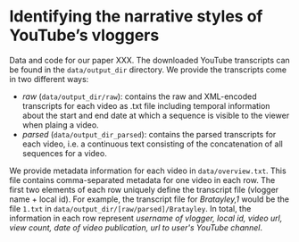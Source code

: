 # Identifying the narrative styles of YouTube’s vloggers

Data and code for our paper XXX. The downloaded  YouTube transcripts can be found in the `data/output_dir` directory. We provide the transcripts come in two different ways:

* *raw* (`data/output_dir/raw`): contains the raw and XML-encoded transcripts for each video as .txt file including temporal information about the start and end date at which a sequence is visible to the viewer when plaing a video.
* *parsed* (`data/output_dir_parsed`): contains the parsed transcripts for each video, i.e. a continuous text  consisting of the concatenation of all sequences for a video. 

We provide metadata information for each video in `data/overview.txt`. This file contains comma-separated metadata for one video in each row. The first two elements of each row uniquely define the transcript file (vlogger name + local id). For example, the transcript file for *Bratayley,1* would be the file `1.txt` in `data/output_dir/[raw/parsed]/Bratayley`. In total, the information in each row represent *username of vlogger, local id, video url, view count, date of video publication, url to user's YouTube channel*.

